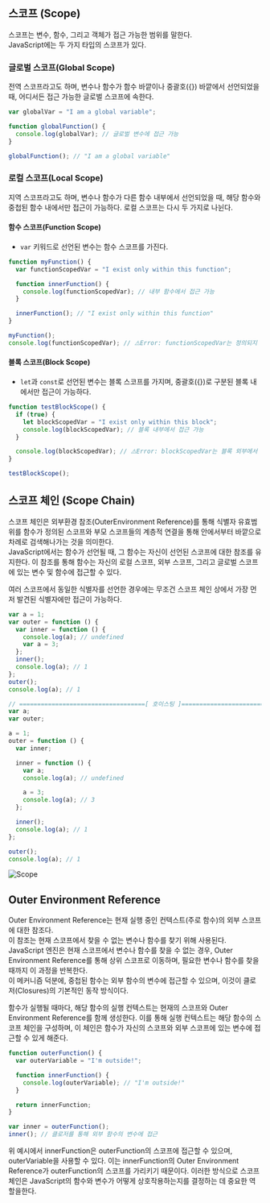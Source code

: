 ## 스코프 (Scope)

스코프는 변수, 함수, 그리고 객체가 접근 가능한 범위를 말한다.  
JavaScript에는 두 가지 타입의 스코프가 있다.

### 글로벌 스코프(Global Scope)

전역 스코프라고도 하며, 변수나 함수가 함수 바깥이나 중괄호({}) 바깥에서 선언되었을 때, 어디서든 접근 가능한 글로벌 스코프에 속한다.

```javascript
var globalVar = "I am a global variable";

function globalFunction() {
  console.log(globalVar); // 글로벌 변수에 접근 가능
}

globalFunction(); // "I am a global variable"
```

### 로컬 스코프(Local Scope)

지역 스코프라고도 하며, 변수나 함수가 다른 함수 내부에서 선언되었을 때, 해당 함수와 중첩된 함수 내에서만 접근이 가능하다. 로컬 스코프는 다시 두 가지로 나뉜다.

#### 함수 스코프(Function Scope)

- `var` 키워드로 선언된 변수는 함수 스코프를 가진다.

```javascript
function myFunction() {
  var functionScopedVar = "I exist only within this function";

  function innerFunction() {
    console.log(functionScopedVar); // 내부 함수에서 접근 가능
  }

  innerFunction(); // "I exist only within this function"
}

myFunction();
console.log(functionScopedVar); // ⚠️Error: functionScopedVar는 정의되지 않음
```

#### 블록 스코프(Block Scope)

- `let`과 `const`로 선언된 변수는 블록 스코프를 가지며, 중괄호({})로 구분된 블록 내에서만 접근이 가능하다.

```javascript
function testBlockScope() {
  if (true) {
    let blockScopedVar = "I exist only within this block";
    console.log(blockScopedVar); // 블록 내부에서 접근 가능
  }

  console.log(blockScopedVar); // ⚠️Error: blockScopedVar는 블록 외부에서 접근 불가
}

testBlockScope();
```

## 스코프 체인 (Scope Chain)

스코프 체인은 외부환경 참조(OuterEnvironment Reference)를 통해 식별자 유효범위를 함수가 정의된 스코프와 부모 스코프들의 계층적 연결을 통해 안에서부터 바깥으로 차례로 검색해나가는 것을 의미한다.  
JavaScript에서는 함수가 선언될 때, 그 함수는 자신이 선언된 스코프에 대한 참조를 유지한다. 이 참조를 통해 함수는 자신의 로컬 스코프, 외부 스코프, 그리고 글로벌 스코프에 있는 변수 및 함수에 접근할 수 있다.

여러 스코프에서 동일한 식별자를 선언한 경우에는 무조건 스코프 체인 상에서 가장 먼저 발견된 식별자에만 접근이 가능하다.

```javascript
var a = 1;
var outer = function () {
  var inner = function () {
    console.log(a); // undefined
    var a = 3;
  };
  inner();
  console.log(a); // 1
};
outer();
console.log(a); // 1

// ===================================[ 호이스팅 ]====================================
var a;
var outer;

a = 1;
outer = function () {
  var inner;

  inner = function () {
    var a;
    console.log(a); // undefined

    a = 3;
    console.log(a); // 3
  };

  inner();
  console.log(a); // 1
};

outer();
console.log(a); // 1
```

![Scope](/images/posts/javascript/scope.png)

## Outer Environment Reference

Outer Environment Reference는 현재 실행 중인 컨텍스트(주로 함수)의 외부 스코프에 대한 참조다.  
이 참조는 현재 스코프에서 찾을 수 없는 변수나 함수를 찾기 위해 사용된다. JavaScript 엔진은 현재 스코프에서 변수나 함수를 찾을 수 없는 경우, Outer Environment Reference를 통해 상위 스코프로 이동하며, 필요한 변수나 함수를 찾을 때까지 이 과정을 반복한다.  
이 메커니즘 덕분에, 중첩된 함수는 외부 함수의 변수에 접근할 수 있으며, 이것이 클로저(Closures)의 기본적인 동작 방식이다.

함수가 실행될 때마다, 해당 함수의 실행 컨텍스트는 현재의 스코프와 Outer Environment Reference를 함께 생성한다. 이를 통해 실행 컨텍스트는 해당 함수의 스코프 체인을 구성하며, 이 체인은 함수가 자신의 스코프와 외부 스코프에 있는 변수에 접근할 수 있게 해준다.

```javascript
function outerFunction() {
  var outerVariable = "I'm outside!";

  function innerFunction() {
    console.log(outerVariable); // "I'm outside!"
  }

  return innerFunction;
}

var inner = outerFunction();
inner(); // 클로저를 통해 외부 함수의 변수에 접근
```

위 예시에서 innerFunction은 outerFunction의 스코프에 접근할 수 있으며, outerVariable을 사용할 수 있다. 이는 innerFunction의 Outer Environment Reference가 outerFunction의 스코프를 가리키기 때문이다. 이러한 방식으로 스코프 체인은 JavaScript의 함수와 변수가 어떻게 상호작용하는지를 결정하는 데 중요한 역할을한다.
